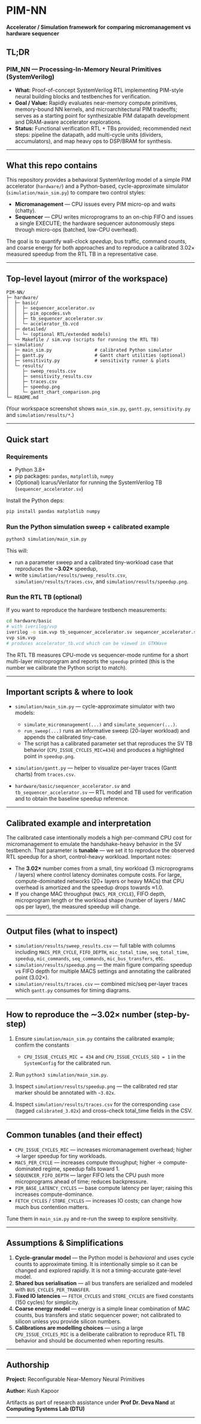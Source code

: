 # PIM-NN

**Accelerator / Simulation framework for comparing micromanagement vs hardware sequencer**

## TL;DR
### PIM_NN — Processing-In-Memory Neural Primitives (SystemVerilog)
- **What:** Proof-of-concept SystemVerilog RTL implementing PIM-style neural building blocks and testbenches for verification.
- **Goal / Value:** Rapidly evaluates near-memory compute primitives, memory-bound NN kernels, and microarchitectural PIM tradeoffs; serves as a starting point for synthesizable PIM datapath development and DRAM-aware accelerator explorations.
- **Status:** Functional verification RTL + TBs provided; recommended next steps: pipeline the datapath, add multi-cycle units (dividers, accumulators), and map heavy ops to DSP/BRAM for synthesis.
---

## What this repo contains

This repository provides a behavioral SystemVerilog model of a simple PIM accelerator (`hardware/`)
and a Python-based, cycle-approximate simulator (`simulation/main_sim.py`) to compare two control
styles:

* **Micromanagement** — CPU issues every PIM micro-op and waits (chatty).
* **Sequencer** — CPU writes microprograms to an on-chip FIFO and issues a single EXECUTE; the
  hardware sequencer autonomously steps through micro-ops (batched, low-CPU overhead).

The goal is to quantify wall-clock *speedup*, bus traffic, command counts, and coarse energy
for both approaches and to reproduce a calibrated 3.02× measured speedup from the RTL TB in a
representative case.

---

## Top-level layout (mirror of the workspace)

```
PIM-NN/
├─ hardware/
│  ├─ basic/
│  │  ├─ sequencer_accelerator.sv
│  │  ├─ pim_opcodes.svh
│  │  ├─ tb_sequencer_accelerator.sv
│  │  └─ accelerator_tb.vcd
│  ├─ detailed/
│  │  └─ (optional RTL/extended models)
│  └─ Makefile / sim.vvp (scripts for running the RTL TB)
├─ simulation/
│  ├─ main_sim.py                # calibrated Python simulator
│  ├─ gantt.py                   # Gantt chart utilities (optional)
│  ├─ sensitivity.py             # sensitivity runner & plots
│  └─ results/
│     ├─ sweep_results.csv
│     ├─ sensitivity_results.csv
│     ├─ traces.csv
│     ├─ speedup.png
│     └─ gantt_chart_comparison.png
└─ README.md
```

(Your workspace screenshot shows `main_sim.py`, `gantt.py`, `sensitivity.py` and `simulation/results/*`.)

---

## Quick start

### Requirements

* Python 3.8+
* pip packages: `pandas`, `matplotlib`, `numpy`
* (Optional) Icarus/Verilator for running the SystemVerilog TB (`sequencer_accelerator.sv`)

Install the Python deps:

```bash
pip install pandas matplotlib numpy
```

### Run the Python simulation sweep + calibrated example

```bash
python3 simulation/main_sim.py
```

This will:

* run a parameter sweep and a calibrated tiny-workload case that reproduces the **~3.02×** speedup,
* write `simulation/results/sweep_results.csv`, `simulation/results/traces.csv`, and
  `simulation/results/speedup.png`.

### Run the RTL TB (optional)

If you want to reproduce the hardware testbench measurements:

```bash
cd hardware/basic
# with iverilog/vvp
iverilog -o sim.vvp tb_sequencer_accelerator.sv sequencer_accelerator.sv pim_opcodes.svh
vvp sim.vvp
# produces accelerator_tb.vcd which can be viewed in GTKWave
```

The RTL TB measures CPU-mode vs sequencer-mode runtime for a short multi-layer microprogram and
reports the `speedup` printed (this is the number we calibrate the Python script to match).

---

## Important scripts & where to look

* `simulation/main_sim.py` — cycle-approximate simulator with two models:

  * `simulate_micromanagement(...)` and `simulate_sequencer(...)`.
  * `run_sweep(...)` runs an informative sweep (20-layer workload) and appends the calibrated tiny-case.
  * The script has a calibrated parameter set that reproduces the SV TB behavior (`CPU_ISSUE_CYCLES_MIC=434`)
    and produces a highlighted point in `speedup.png`.

* `simulation/gantt.py` — helper to visualize per-layer traces (Gantt charts) from `traces.csv`.

* `hardware/basic/sequencer_accelerator.sv` and `tb_sequencer_accelerator.sv` — RTL model and TB used for
  verification and to obtain the baseline speedup reference.

---

## Calibrated example and interpretation

The calibrated case intentionally models a high per-command CPU cost for micromanagement to emulate the
handshake-heavy behavior in the SV testbench. That parameter is **tunable** — we set it to reproduce the
observed RTL speedup for a short, control-heavy workload. Important notes:

* The **3.02×** number comes from a small, tiny workload (3 microprograms / layers) where control latency
  dominates compute costs. For large, compute-dominated networks (20+ layers or heavy MACs) that CPU overhead
  is amortized and the speedup drops towards ≈1.0.
* If you change MAC throughput (`MACS_PER_CYCLE`), FIFO depth, microprogram length or the workload shape
  (number of layers / MAC ops per layer), the measured speedup will change.

---

## Output files (what to inspect)

* `simulation/results/sweep_results.csv` — full table with columns including `MACS_PER_CYCLE`, `FIFO_DEPTH`,
  `mic_total_time`, `seq_total_time`, `speedup`, `mic_commands`, `seq_commands`, `mic_bus_transfers`, etc.
* `simulation/results/speedup.png` — the main figure comparing speedup vs FIFO depth for multiple MACS settings
  and annotating the calibrated point (3.02×).
* `simulation/results/traces.csv` — combined mic/seq per-layer traces which `gantt.py` consumes for timing
  diagrams.

---

## How to reproduce the ∼3.02× number (step-by-step)

1. Ensure `simulation/main_sim.py` contains the calibrated example; confirm the constants

   * `CPU_ISSUE_CYCLES_MIC = 434` and `CPU_ISSUE_CYCLES_SEQ = 1` in the `SystemConfig` for the calibrated run.
2. Run `python3 simulation/main_sim.py`.
3. Inspect `simulation/results/speedup.png` — the calibrated red star marker should be annotated with `~3.02x`.
4. Inspect `simulation/results/traces.csv` for the corresponding `case` (tagged `calibrated_3.02x`) and cross-check
   total_time fields in the CSV.

---

## Common tunables (and their effect)

* `CPU_ISSUE_CYCLES_MIC` — increases micromanagement overhead; higher → larger speedup for tiny workloads.
* `MACS_PER_CYCLE` — increases compute throughput; higher → compute-dominated regime, speedup falls toward 1.
* `SEQUENCER_FIFO_DEPTH` — larger FIFO lets the CPU push more microprograms ahead of time; reduces backpressure.
* `PIM_BASE_LATENCY_CYCLES` — base compute latency per layer; raising this increases compute-dominance.
* `FETCH_CYCLES` / `STORE_CYCLES` — increases IO costs; can change how much bus contention matters.

Tune them in `main_sim.py` and re-run the sweep to explore sensitivity.

---

## Assumptions & Simplifications

1. **Cycle-granular model** — the Python model is *behavioral* and uses cycle counts to approximate timing. It is
   intentionally simple so it can be changed and explored rapidly. It is not a timing-accurate gate-level model.
2. **Shared bus serialisation** — all bus transfers are serialized and modeled with `BUS_CYCLES_PER_TRANSFER`.
3. **Fixed IO latencies** — `FETCH_CYCLES` and `STORE_CYCLES` are fixed constants (150 cycles) for simplicity.
4. **Coarse energy model** — energy is a simple linear combination of MAC counts, bus transfers and static sequencer
   power; not calibrated to silicon unless you provide silicon numbers.
5. **Calibrations are modelling choices** — using a large `CPU_ISSUE_CYCLES_MIC` is a deliberate calibration to
   reproduce RTL TB behavior and should be documented when reporting results.

---


## Authorship

**Project:** Reconfigurable Near-Memory Neural Primitives

**Author:** Kush Kapoor

Artifacts as part of research assistance under **Prof Dr. Deva Nand** at **Computing Systems Lab (DTU)**


---
